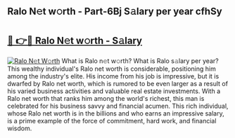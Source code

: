 ## Ralo N𝚎t w𝚘rth - Part-6Bj S𝚊lary per year cfhSy

# <h2><a href="http://gc1rxub.nevu.top/?p=Ralo">🔗 👉🔴 Ralo N𝚎t w𝚘rth - S𝚊lary</a></h2>

[![Ralo N𝚎t W𝚘rth](https://i.imgur.com/Oavwk0R.jpeg)](http://gc1rxub.nevu.top/?p=Ralo)
What is Ralo n𝚎t w𝚘rth? What is Ralo s𝚊lary per year?
This wealthy individual's Ralo net worth is considerable, positioning him among the industry's elite. His income from his job is impressive, but it is dwarfed by Ralo net worth, which is rumored to be even larger as a result of his varied business activities and valuable real estate investments. With a Ralo net worth that ranks him among the world's richest, this man is celebrated for his business savvy and financial acumen. This rich individual, whose Ralo net worth is in the billions and who earns an impressive salary, is a prime example of the force of commitment, hard work, and financial wisdom.
